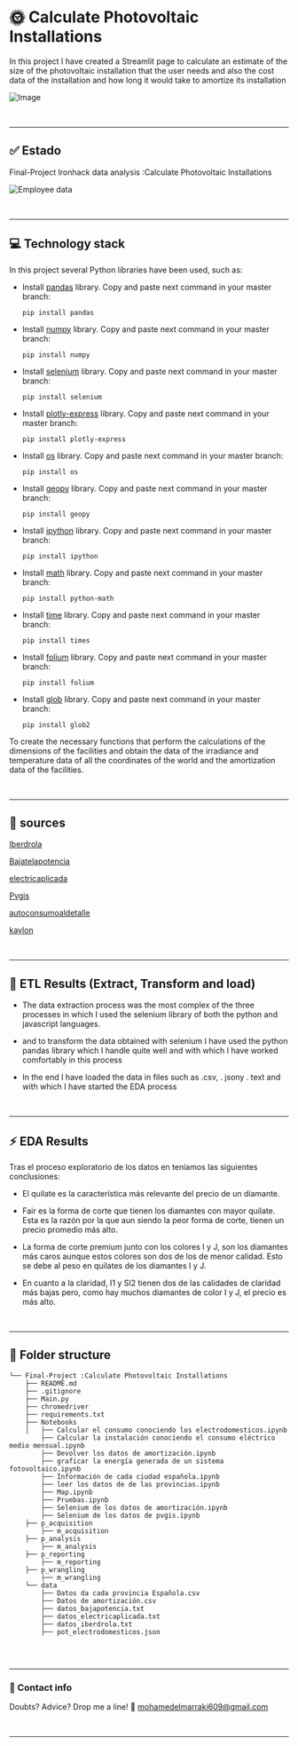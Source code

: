 # :sun_with_face: **Calculate Photovoltaic Installations** 
In this project I have created a Streamlit page to calculate an estimate of the size of the photovoltaic installation that the user needs and also the cost data of the installation and how long it would take to amortize its installation

![Image](https://actoresproductivos.com/wp-content/uploads/2020/12/fotovoltaica.jpg)

&nbsp;

---

## :white_check_mark: **Estado**
Final-Project Ironhack data analysis :Calculate Photovoltaic Installations

![Employee data](/Users/mohamedelmarraki/ironhack/Final-Project/Images/foto17.png?raw=true "Employee Data title")

&nbsp;

---

## :computer: **Technology stack**
In this project several Python libraries have been used, such as:

- Install [pandas](https://pandas.pydata.org/docs/user_guide/index.html) library. Copy and paste next command in your master branch:
    ```
    pip install pandas
    ```
- Install [numpy](https://numpy.org/doc/) library. Copy and paste next command in your master branch:
    ```
    pip install numpy 
    ```
- Install [selenium](https://selenium-python.readthedocs.io/) library. Copy and paste next command in your master branch:
    ```
    pip install selenium
    ```
- Install [plotly-express](https://plotly.com/python-api-reference/plotly.express.html) library. Copy and paste next command in your master branch:
    ```
    pip install plotly-express
    ```
- Install [os](https://docs.python.org/3/library/os.html) library. Copy and paste next command in your master branch:
    ```
    pip install os
    ```
- Install [geopy](https://geopy.readthedocs.io/en/stable/) library. Copy and paste next command in your master branch:
    ```
    pip install geopy
    ```
- Install [ipython](https://ipython.org/documentation.html) library. Copy and paste next command in your master branch:
    ```
    pip install ipython
    ```
- Install [math](https://docs.python.org/3/library/math.html) library. Copy and paste next command in your master branch:
    ```
    pip install python-math
    ```
- Install [time](https://docs.python.org/3/library/time.html) library. Copy and paste next command in your master branch:
    ```
    pip install times
    ```
- Install [folium](https://python-visualization.github.io/folium/) library. Copy and paste next command in your master branch:
    ```
    pip install folium
    ```
- Install [glob](https://docs.python.org/3/library/glob.html) library. Copy and paste next command in your master branch:
    ```
    pip install glob2
    ```

To create the necessary functions that perform the calculations of the dimensions of the facilities and obtain the data of the irradiance and temperature data of all the coordinates of the world and the amortization data of the facilities.

&nbsp;

---

## :scroll: **sources**

[Iberdrola](https://www.iberdrola.es/blog/energia/cual-es-la-potencia-necesaria-para-los-electrodomesticos)

[Bajatelapotencia](http://www.bajatelapotencia.org/la-potencia-que-necesitas/)

[electricaplicada](https://www.electricaplicada.com/potencia-consumo-equipos-electricos/)

[Pvgis](https://joint-research-centre.ec.europa.eu/pvgis-photovoltaic-geographical-information-system_en)

[autoconsumoaldetalle](https://www.autoconsumoaldetalle.es/calcule-su-instalacion/#l)

[kaylon](https://precioinstalacionplacassolares.com/)

&nbsp;

---

## :page_facing_up: **ETL Results (Extract, Transform and load)**
- The data extraction process was the most complex of the three processes in which I used the selenium library of both the python and javascript languages.

- and to transform the data obtained with selenium I have used the python pandas library which I handle quite well and with which I have worked comfortably in this process

- In the end I have loaded the data in files such as .csv, . jsony . text and with which I have started the EDA process


&nbsp;

---


## :zap: **EDA Results**
Tras el proceso exploratorio de los datos en  teníamos las siguientes conclusiones:

- El quilate es la característica más relevante del precio de un diamante.

- Fair es la forma de corte que tienen los diamantes con mayor quilate. Esta es la razón por la que aun siendo la peor forma de corte, tienen un precio promedio más alto.

- La forma de corte premium junto con los colores I y J, son los diamantes más caros aunque estos colores son dos de los de menor calidad. Esto se debe al peso en quilates de los diamantes I y J.

- En cuanto a la claridad, I1 y SI2 tienen dos de las calidades de claridad más bajas pero, como hay muchos diamantes de color I y J, el precio es más alto.

&nbsp;

---


## :file_folder: Folder structure
```
└── Final-Project :Calculate Photovoltaic Installations
    ├── README.md
    ├── .gitignore
    ├── Main.py
    ├── chromedriver
    ├── requirements.txt
    ├── Notebooks
    │   ├── Calcular el consumo conociendo los electrodomesticos.ipynb
        ├── Calcular la instalación conociendo el consumo eléctrico medio mensual.ipynb
        ├── Devolver los datos de amortización.ipynb
        ├── graficar la energía generada de un sistema fotovoltaico.ipynb
        ├── Información de cada ciudad española.ipynb
        ├── leer los datos de de las provincias.ipynb
        ├── Map.ipynb
        ├── Pruebas.ipynb
        ├── Selenium de los datos de amortización.ipynb
        ├── Selenium de los datos de pvgis.ipynb
    ├── p_acquisition
        ├── m_acquisition
    ├── p_analysis
        ├── m_analysis
    ├── p_reporting
        ├── m_reporting
    ├── p_wrangling
        ├── m_wrangling
    └── data
        ├── Datos da cada provincia Española.csv
        ├── Datos de amortización.csv
        ├── datos_bajapotencia.txt
        ├── datos_electricaplicada.txt
        ├── datos_iberdrola.txt
        ├── pot_electrodomesticos.json
    
```   

&nbsp;

---

### :love_letter: Contact info
Doubts? Advice? Drop me a line! :hugs: mohamedelmarraki609@gmail.com

&nbsp;

---